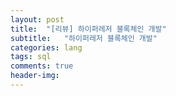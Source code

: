 ```yaml
---
layout: post
title:  "[리뷰] 하이퍼레저 블록체인 개발"
subtitle:   "하이퍼레저 블록체인 개발"
categories: lang
tags: sql
comments: true
header-img: 
---
```

